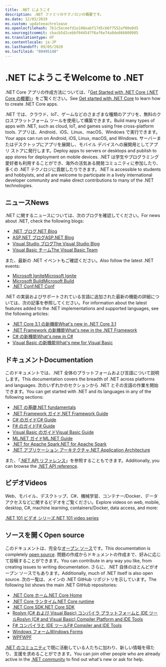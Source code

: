 ```yaml
---
title: .NET にようこそ
description: .NET ファミリのテクノロジの概要です。
ms.date: 12/03/2019
ms.custom: updateeachrelease
ms.openlocfilehash: 7b1c5eceefd1e108eabf17d5cb6f7552af00e0d5
ms.sourcegitcommit: cbacb5d2cebbf044547f6af6e74a9de866800985
ms.translationtype: HT
ms.contentlocale: ja-JP
ms.lasthandoff: 09/05/2020
ms.locfileid: "89495148"
---
```

# <a name="welcome-to-net"></a><span data-ttu-id="4d307-103">.NET にようこそ</span><span class="sxs-lookup"><span data-stu-id="4d307-103">Welcome to .NET</span></span>

<span data-ttu-id="4d307-104">.NET Core アプリの作成方法については、「[Get Started with .NET Core (.NET Core の概要)](core/get-started.md)」をご覧ください。</span><span class="sxs-lookup"><span data-stu-id="4d307-104">See [Get started with .NET Core](core/get-started.md) to learn how to create .NET Core apps.</span></span>

<span data-ttu-id="4d307-105">.NET では、クラウド、IoT、ゲームなどのさまざまな種類のアプリを、無料のクロスプラットフォーム ツールを使用して構築できます。</span><span class="sxs-lookup"><span data-stu-id="4d307-105">Build many types of apps with .NET, such as cloud, IoT, and games using free cross-platform tools.</span></span> <span data-ttu-id="4d307-106">アプリは、Android、iOS、Linux、macOS、Windows で実行できます。</span><span class="sxs-lookup"><span data-stu-id="4d307-106">Your apps can run on Android, iOS, Linux, macOS, and Windows.</span></span> <span data-ttu-id="4d307-107">サーバーまたはデスクトップにアプリを展開し、モバイル デバイスへの展開用としてアプリ ストアに発行します。</span><span class="sxs-lookup"><span data-stu-id="4d307-107">Deploy apps to servers or desktops and publish to app stores for deployment on mobile devices.</span></span> <span data-ttu-id="4d307-108">.NET は学生やプログラミング愛好者も利用することができ、海外の活気ある開発コミュニティに参加したり、多くの .NET テクノロジに貢献したりできます。</span><span class="sxs-lookup"><span data-stu-id="4d307-108">.NET is accessible to students and hobbyists, and all are welcome to participate in a lively international developer community and make direct contributions to many of the .NET technologies.</span></span>

## <a name="news"></a><span data-ttu-id="4d307-109">ニュース</span><span class="sxs-lookup"><span data-stu-id="4d307-109">News</span></span>

<span data-ttu-id="4d307-110">.NET に関するニュースについては、次のブログを確認してください。</span><span class="sxs-lookup"><span data-stu-id="4d307-110">For news about .NET, check the following blogs:</span></span>

- [<span data-ttu-id="4d307-111">.NET ブログ</span><span class="sxs-lookup"><span data-stu-id="4d307-111">.NET Blog</span></span>](https://devblogs.microsoft.com/dotnet/)
- [<span data-ttu-id="4d307-112">ASP.NET ブログ</span><span class="sxs-lookup"><span data-stu-id="4d307-112">ASP.NET Blog</span></span>](https://devblogs.microsoft.com/aspnet/)
- [<span data-ttu-id="4d307-113">Visual Studio ブログ</span><span class="sxs-lookup"><span data-stu-id="4d307-113">The Visual Studio Blog</span></span>](https://devblogs.microsoft.com/visualstudio/)
- [<span data-ttu-id="4d307-114">Visual Basic チーム</span><span class="sxs-lookup"><span data-stu-id="4d307-114">The Visual Basic Team</span></span>](https://devblogs.microsoft.com/vbteam/)

<span data-ttu-id="4d307-115">また、最新の .NET イベントもご確認ください。</span><span class="sxs-lookup"><span data-stu-id="4d307-115">Also follow the latest .NET events:</span></span>

- [<span data-ttu-id="4d307-116">Microsoft Ignite</span><span class="sxs-lookup"><span data-stu-id="4d307-116">Microsoft Ignite</span></span>](https://www.microsoft.com/ignite)
- [<span data-ttu-id="4d307-117">Microsoft Build</span><span class="sxs-lookup"><span data-stu-id="4d307-117">Microsoft Build</span></span>](https://www.microsoft.com/build)
- [<span data-ttu-id="4d307-118">.NET Conf</span><span class="sxs-lookup"><span data-stu-id="4d307-118">.NET Conf</span></span>](https://www.dotnetconf.net/)

<span data-ttu-id="4d307-119">.NET の実装およびサポートされている言語に追加された最新の機能の詳細については、次の記事を参照してください。</span><span class="sxs-lookup"><span data-stu-id="4d307-119">For information about the latest features added to the .NET implementations and supported languages, see the following articles:</span></span>

- [<span data-ttu-id="4d307-120">.NET Core 3.1 の新機能</span><span class="sxs-lookup"><span data-stu-id="4d307-120">What's new in .NET Core 3.1</span></span>](core/whats-new/dotnet-core-3-1.md)
- [<span data-ttu-id="4d307-121">.NET Framework の新機能</span><span class="sxs-lookup"><span data-stu-id="4d307-121">What's new in the .NET Framework</span></span>](framework/whats-new/index.md)
- [<span data-ttu-id="4d307-122">C# の新機能</span><span class="sxs-lookup"><span data-stu-id="4d307-122">What's new in C#</span></span>](csharp/whats-new/index.md)
- [<span data-ttu-id="4d307-123">Visual Basic の新機能</span><span class="sxs-lookup"><span data-stu-id="4d307-123">What's new for Visual Basic</span></span>](visual-basic/whats-new/index.md)

## <a name="documentation"></a><span data-ttu-id="4d307-124">ドキュメント</span><span class="sxs-lookup"><span data-stu-id="4d307-124">Documentation</span></span>

<span data-ttu-id="4d307-125">このドキュメントでは、.NET 全体のプラットフォームおよび言語について説明します。</span><span class="sxs-lookup"><span data-stu-id="4d307-125">This documentation covers the breadth of .NET across platforms and languages.</span></span> <span data-ttu-id="4d307-126">次のいずれかのセクションから .NET とその言語の作業を開始できます。</span><span class="sxs-lookup"><span data-stu-id="4d307-126">You can get started with .NET and its languages in any of the following sections:</span></span>

- [<span data-ttu-id="4d307-127">.NET の基礎</span><span class="sxs-lookup"><span data-stu-id="4d307-127">.NET fundamentals</span></span>](fundamentals/index.yml)
- [<span data-ttu-id="4d307-128">.NET Framework ガイド</span><span class="sxs-lookup"><span data-stu-id="4d307-128">.NET Framework Guide</span></span>](framework/index.yml)
- [<span data-ttu-id="4d307-129">C# のガイド</span><span class="sxs-lookup"><span data-stu-id="4d307-129">C# Guide</span></span>](csharp/index.yml)
- [<span data-ttu-id="4d307-130">F# のガイド</span><span class="sxs-lookup"><span data-stu-id="4d307-130">F# Guide</span></span>](fsharp/index.yml)
- [<span data-ttu-id="4d307-131">Visual Basic のガイド</span><span class="sxs-lookup"><span data-stu-id="4d307-131">Visual Basic Guide</span></span>](visual-basic/index.yml)
- [<span data-ttu-id="4d307-132">ML.NET ガイド</span><span class="sxs-lookup"><span data-stu-id="4d307-132">ML.NET Guide</span></span>](machine-learning/index.yml)
- [<span data-ttu-id="4d307-133">.NET for Apache Spark</span><span class="sxs-lookup"><span data-stu-id="4d307-133">.NET for Apache Spark</span></span>](spark/index.yml)
- [<span data-ttu-id="4d307-134">.NET アプリケーション アーキテクチャ</span><span class="sxs-lookup"><span data-stu-id="4d307-134">.NET Application Architecture</span></span>](architecture/index.yml)

<span data-ttu-id="4d307-135">また、「[.NET API リファレンス](/dotnet/api)」を参照することもできます。</span><span class="sxs-lookup"><span data-stu-id="4d307-135">Additionally, you can browse the [.NET API reference](/dotnet/api).</span></span>

## <a name="videos"></a><span data-ttu-id="4d307-136">ビデオ</span><span class="sxs-lookup"><span data-stu-id="4d307-136">Videos</span></span>

<span data-ttu-id="4d307-137">Web、モバイル、デスクトップ、C#、機械学習、コンテナー/Docker、データ アクセスなどに関するビデオをご覧ください。</span><span class="sxs-lookup"><span data-stu-id="4d307-137">Explore videos on web, mobile, desktop, C#, machine learning, containers/Docker, data access, and more:</span></span>

[<span data-ttu-id="4d307-138">.NET 101 ビデオ シリーズ</span><span class="sxs-lookup"><span data-stu-id="4d307-138">.NET 101 video series</span></span>](https://dotnet.microsoft.com/learn/videos)

## <a name="open-source"></a><span data-ttu-id="4d307-139">ソースを開く</span><span class="sxs-lookup"><span data-stu-id="4d307-139">Open source</span></span>

<span data-ttu-id="4d307-140">このドキュメントは、完全な[オープン ソース](https://github.com/dotnet/docs)です。</span><span class="sxs-lookup"><span data-stu-id="4d307-140">This documentation is completely [open source](https://github.com/dotnet/docs).</span></span> <span data-ttu-id="4d307-141">問題の作成からドキュメントの作成まで、好みに応じて投稿することができます。</span><span class="sxs-lookup"><span data-stu-id="4d307-141">You can contribute in any way you like, from creating issues to writing documentation.</span></span> <span data-ttu-id="4d307-142">さらに、.NET 自体のほとんどがオープン ソースでもあります。</span><span class="sxs-lookup"><span data-stu-id="4d307-142">Additionally, much of .NET itself is also open source.</span></span> <span data-ttu-id="4d307-143">次の一覧は、メインの .NET GitHub リポジトリを示しています。</span><span class="sxs-lookup"><span data-stu-id="4d307-143">The following list shows the main .NET GitHub repositories:</span></span>

- [<span data-ttu-id="4d307-144">.NET Core ホーム</span><span class="sxs-lookup"><span data-stu-id="4d307-144">.NET Core Home</span></span>](https://github.com/dotnet/core)
- [<span data-ttu-id="4d307-145">.NET Core ランタイム</span><span class="sxs-lookup"><span data-stu-id="4d307-145">.NET Core runtime</span></span>](https://github.com/dotnet/runtime)
- [<span data-ttu-id="4d307-146">.NET Core SDK</span><span class="sxs-lookup"><span data-stu-id="4d307-146">.NET Core SDK</span></span>](https://github.com/dotnet/sdk)
- [<span data-ttu-id="4d307-147">Roslyn (C# および Visual Basic) コンパイラ プラットフォームと IDE ツール</span><span class="sxs-lookup"><span data-stu-id="4d307-147">Roslyn (C# and Visual Basic) Compiler Platform and IDE Tools</span></span>](https://github.com/dotnet/roslyn)
- [<span data-ttu-id="4d307-148">F# コンパイラと IDE ツール</span><span class="sxs-lookup"><span data-stu-id="4d307-148">F# Compiler and IDE Tools</span></span>](https://github.com/dotnet/fsharp)
- [<span data-ttu-id="4d307-149">Windows フォーム</span><span class="sxs-lookup"><span data-stu-id="4d307-149">Windows Forms</span></span>](https://github.com/dotnet/winforms)
- [<span data-ttu-id="4d307-150">WPF</span><span class="sxs-lookup"><span data-stu-id="4d307-150">WPF</span></span>](https://github.com/dotnet/wpf)

<span data-ttu-id="4d307-151">[.NET のコミュニティ](https://dotnet.microsoft.com/platform/community)で既に活動している人たちに加わり、新しい情報を得たり、支援を求めることができます。</span><span class="sxs-lookup"><span data-stu-id="4d307-151">You can join other people who are already active in the [.NET community](https://dotnet.microsoft.com/platform/community) to find out what's new or ask for help.</span></span>
